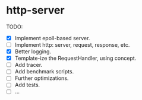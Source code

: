# http-server

TODO:
- [x] Implement epoll-based server.
- [ ] Implement http: server, request, response, etc.
- [x] Better logging.
- [x] Template-ize the RequestHandler, using concept.
- [ ] Add tracer.
- [ ] Add benchmark scripts.
- [ ] Further optimizations.
- [ ] Add tests.
- [ ] ...
